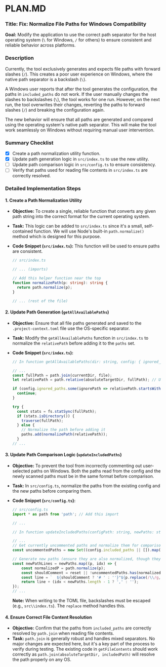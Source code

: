 

# PLAN.MD

### **Title: Fix: Normalize File Paths for Windows Compatibility**

**Goal:** Modify the application to use the correct path separator for the host operating system (`\` for Windows, `/` for others) to ensure consistent and reliable behavior across platforms.

### **Description**

Currently, the tool exclusively generates and expects file paths with forward slashes (`/`). This creates a poor user experience on Windows, where the native path separator is a backslash (`\`).

A Windows user reports that after the tool generates the configuration, the paths in `included_paths` do not work. If the user manually changes the slashes to backslashes (`\`), the tool works for one run. However, on the next run, the tool overwrites their changes, reverting the paths to forward slashes (`/`) and breaking the configuration again.

The new behavior will ensure that all paths are generated and compared using the operating system's native path separator. This will make the tool work seamlessly on Windows without requiring manual user intervention.

### **Summary Checklist**

- [x] Create a path normalization utility function.
- [x] Update path generation logic in `src/index.ts` to use the new utility.
- [ ] Update path comparison logic in `src/config.ts` to ensure consistency.
- [ ] Verify that paths used for reading file contents in `src/index.ts` are correctly resolved.

### **Detailed Implementation Steps**

#### 1. Create a Path Normalization Utility

*   **Objective:** To create a single, reliable function that converts any given path string into the correct format for the current operating system.
*   **Task:** This logic can be added to `src/index.ts` since it's a small, self-contained function. We will use Node's built-in `path.normalize()` method which is designed for this purpose.

*   **Code Snippet (`src/index.ts`):**
    This function will be used to ensure paths are consistent.

    ```typescript
    // src/index.ts

    // ... (imports)

    // Add this helper function near the top
    function normalizePath(p: string): string {
      return path.normalize(p);
    }

    // ... (rest of the file)
    ```

#### 2. Update Path Generation (`getAllAvailablePaths`)

*   **Objective:** Ensure that all file paths generated and saved to the `.project-context.toml` file use the OS-specific separator.
*   **Task:** Modify the `getAllAvailablePaths` function in `src/index.ts` to normalize the `relativePath` before adding it to the `paths` set.

*   **Code Snippet (`src/index.ts`):**

    ```typescript
    // In function getAllAvailablePaths(dir: string, config: { ignored_paths: string[] }): string[]

    // ...
    const fullPath = path.join(currentDir, file);
    let relativePath = path.relative(absoluteTargetDir, fullPath); // Use let instead of const

    if (config.ignored_paths.some(ignorePath => relativePath.startsWith(ignorePath))) {
      continue;
    }

    try {
      const stats = fs.statSync(fullPath);
      if (stats.isDirectory()) {
        traverse(fullPath);
      } else {
        // Normalize the path before adding it
        paths.add(normalizePath(relativePath));
      }
    // ...
    ```

#### 3. Update Path Comparison Logic (`updateIncludedPaths`)

*   **Objective:** To prevent the tool from incorrectly commenting out user-selected paths on Windows. Both the paths read from the config and the newly scanned paths must be in the same format before comparison.
*   **Task:** In `src/config.ts`, normalize the paths from the existing config and the new paths before comparing them.

*   **Code Snippet (`src/config.ts`):**

    ```typescript
    // src/config.ts
    import * as path from 'path'; // Add this import

    // ...

    // In function updateIncludedPaths(configPath: string, newPaths: string[], reset: boolean = false)

    // ...
    // Get currently uncommented paths and normalize them for comparison
    const uncommentedPaths = new Set((config.included_paths || []).map(p => path.normalize(p)));

    // Generate new paths (ensure they are also normalized, though they should be from getAllAvailablePaths)
    const newPathLines = newPaths.map((p, idx) => {
        const normalizedP = path.normalize(p);
        const shouldComment = reset || !uncommentedPaths.has(normalizedP);
        const line = `  ${shouldComment ? '# ' : ''}"${p.replace(/\\/g, '\\\\')}"`; // Escape backslashes for TOML string
        return line + (idx < newPaths.length - 1 ? ',' : '');
    });
    // ...
    ```
    **Note:** When writing to the TOML file, backslashes must be escaped (e.g., `src\\index.ts`). The `replace` method handles this.

#### 4. Ensure Correct File Content Resolution

*   **Objective:** Confirm that the paths from `included_paths` are correctly resolved by `path.join` when reading file contents.
*   **Task:** `path.join` is generally robust and handles mixed separators. No major changes are expected here, but it's a key part of the process to verify during testing. The existing code in `getFileContents` should work correctly as `path.join(absoluteTargetDir, includedPath)` will resolve the path properly on any OS.

